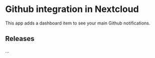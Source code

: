 # Github integration in Nextcloud

This app adds a dashboard item to see your main Github notifications.

## Releases

...

